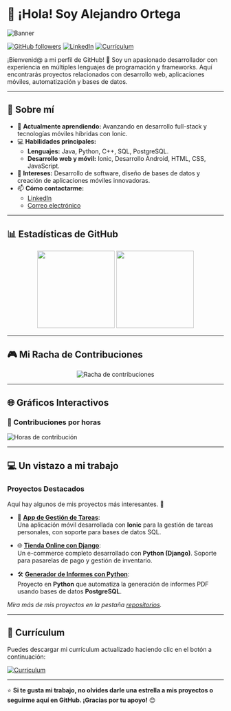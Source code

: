 # 👋 ¡Hola! Soy Alejandro Ortega  

![Banner](https://github.com/Alejandroortega2002/tu-repo/raw/main/banner.png) <!-- Cambia el enlace por el de tu imagen -->

[![GitHub followers](https://img.shields.io/github/followers/Alejandroortega2002?label=Seguidores&style=social)](https://github.com/Alejandroortega2002)
[![LinkedIn](https://img.shields.io/badge/LinkedIn-Conéctate-blue?style=flat&logo=linkedin)](https://www.linkedin.com/in/alejandro-ortega-b20737249/)
[![Currículum](https://img.shields.io/badge/Currículum-Descargar-blueviolet?style=flat&logo=adobeacrobatreader)](https://github.com/Alejandroortega2002/cv/raw/main/Alejandro_Ortega_CV.pdf)

¡Bienvenid@ a mi perfil de GitHub! 🎉 Soy un apasionado desarrollador con experiencia en múltiples lenguajes de programación y frameworks. Aquí encontrarás proyectos relacionados con desarrollo web, aplicaciones móviles, automatización y bases de datos.

---

## 🚀 Sobre mí  
- 🌱 **Actualmente aprendiendo:** Avanzando en desarrollo full-stack y tecnologías móviles híbridas con Ionic.  
- 💻 **Habilidades principales:**  
  - **Lenguajes:** Java, Python, C++, SQL, PostgreSQL.  
  - **Desarrollo web y móvil:** Ionic, Desarrollo Android, HTML, CSS, JavaScript.  
- 🎯 **Intereses:** Desarrollo de software, diseño de bases de datos y creación de aplicaciones móviles innovadoras.  
- 📫 **Cómo contactarme:**  
  - [LinkedIn](https://www.linkedin.com/in/alejandro-ortega-b20737249/)  
  - [Correo electrónico](mailto:alejandroortega2002@gmail.com)  

---

## 📊 Estadísticas de GitHub  

<div align="center">
  <img height="180em" src="https://github-readme-stats.vercel.app/api?username=Alejandroortega2002&show_icons=true&theme=radical&include_all_commits=true&count_private=true"/>
  <img height="180em" src="https://github-readme-stats.vercel.app/api/top-langs/?username=Alejandroortega2002&layout=compact&langs_count=8&theme=radical"/>
</div>

---

## 🎮 Mi Racha de Contribuciones  

<div align="center">
  <img src="https://github-readme-streak-stats.herokuapp.com/?user=Alejandroortega2002&theme=radical&hide_border=true" alt="Racha de contribuciones" />
</div>

---

## 🌐 Gráficos Interactivos  

### 🚀 Contribuciones por horas  
![Horas de contribución](https://github-readme-activity-graph.vercel.app/graph?username=Alejandroortega2002&theme=radical&hide_border=true)

---

## 💻 Un vistazo a mi trabajo  

### Proyectos Destacados  
Aquí hay algunos de mis proyectos más interesantes. 🌟  

- 📱 [**App de Gestión de Tareas**](https://github.com/Alejandroortega2002/GestionTareas):  
  Una aplicación móvil desarrollada con **Ionic** para la gestión de tareas personales, con soporte para bases de datos SQL.  

- 🌐 [**Tienda Online con Django**](https://github.com/Alejandroortega2002/Tienda-Django):  
  Un e-commerce completo desarrollado con **Python (Django)**. Soporte para pasarelas de pago y gestión de inventario.

- 🛠️ [**Generador de Informes con Python**](https://github.com/Alejandroortega2002/GeneradorInformes):  
  Proyecto en **Python** que automatiza la generación de informes PDF usando bases de datos **PostgreSQL**.  

*Mira más de mis proyectos en la pestaña [repositorios](https://github.com/Alejandroortega2002?tab=repositories).*

---

## 📄 Currículum  
Puedes descargar mi currículum actualizado haciendo clic en el botón a continuación:  

[![Currículum](https://img.shields.io/badge/Currículum-Descargar-blueviolet?style=flat&logo=adobeacrobatreader)](https://github.com/Alejandroortega2002/cv/raw/main/Alejandro_Ortega_CV.pdf)

---

⭐️ **Si te gusta mi trabajo, no olvides darle una estrella a mis proyectos o seguirme aquí en GitHub. ¡Gracias por tu apoyo!** 😊
